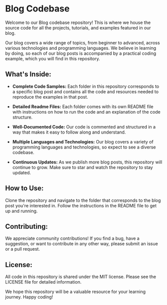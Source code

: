 # Blog Codebase

Welcome to our Blog codebase repository! This is where we house the source code for all the projects, tutorials, and examples featured in our blog.

Our blog covers a wide range of topics, from beginner to advanced, across various technologies and programming languages. We believe in learning by doing, so each of our blog posts is accompanied by a practical coding example, which you will find in this repository.

## What's Inside:

- **Complete Code Samples:** Each folder in this repository corresponds to a specific blog post and contains all the code and resources needed to reproduce the examples in that post.

- **Detailed Readme Files:** Each folder comes with its own README file with instructions on how to run the code and an explanation of the code structure.

- **Well-Documented Code:** Our code is commented and structured in a way that makes it easy to follow along and understand.

- **Multiple Languages and Technologies:** Our blog covers a variety of programming languages and technologies, so expect to see a diverse codebase.

- **Continuous Updates:** As we publish more blog posts, this repository will continue to grow. Make sure to star and watch the repository to stay updated.

## How to Use:

Clone the repository and navigate to the folder that corresponds to the blog post you're interested in. Follow the instructions in the README file to get up and running.

## Contributing:

We appreciate community contributions! If you find a bug, have a suggestion, or want to contribute in any other way, please submit an issue or a pull request.

## License:

All code in this repository is shared under the MIT license. Please see the LICENSE file for detailed information.

We hope this repository will be a valuable resource for your learning journey. Happy coding!
